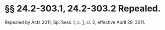 # §§ 24.2-303.1, 24.2-303.2 Repealed.

<p>Repealed by Acts 2011, Sp. Sess. I, c. <a href='http://lis.virginia.gov/cgi-bin/legp604.exe?112+ful+CHAP0001'>1</a>, cl. 2, effective April 29, 2011.</p>